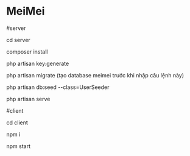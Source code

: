 # MeiMei
#server

cd server

composer install 

php artisan key:generate

php artisan migrate (tạo database meimei trước khi nhập câu lệnh này)

php artisan db:seed --class=UserSeeder

php artisan serve

#client

cd client

npm i

npm start
